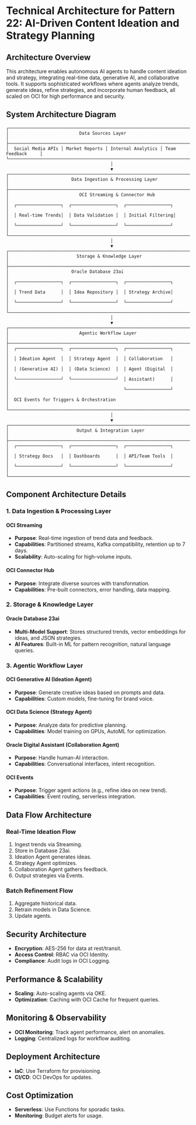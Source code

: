 # Technical Architecture for Pattern 22: AI-Driven Content Ideation and Strategy Planning

## Architecture Overview
This architecture enables autonomous AI agents to handle content ideation and strategy, integrating real-time data, generative AI, and collaborative tools. It supports sophisticated workflows where agents analyze trends, generate ideas, refine strategies, and incorporate human feedback, all scaled on OCI for high performance and security.

## System Architecture Diagram
```
┌─────────────────────────────────────────────────────────────────────────────────┐
│                           Data Sources Layer                                    │
├─────────────────────────────────────────────────────────────────────────────────┤
│  Social Media APIs │ Market Reports │ Internal Analytics │ Team Feedback     │
└─────────────────────────────────────────────────────────────────────────────────┘
                                        │
                                        ▼
┌─────────────────────────────────────────────────────────────────────────────────┐
│                        Data Ingestion & Processing Layer                        │
├─────────────────────────────────────────────────────────────────────────────────┤
│                           OCI Streaming & Connector Hub                         │
│  ┌─────────────────┐  ┌─────────────────┐  ┌─────────────────┐                │
│  │ Real-time Trends│  │ Data Validation │  │ Initial Filtering│                │
│  └─────────────────┘  └─────────────────┘  └─────────────────┘                │
└─────────────────────────────────────────────────────────────────────────────────┘
                                        │
                                        ▼
┌─────────────────────────────────────────────────────────────────────────────────┐
│                          Storage & Knowledge Layer                              │
├─────────────────────────────────────────────────────────────────────────────────┤
│                        Oracle Database 23ai                                    │
│  ┌─────────────────┐  ┌─────────────────┐  ┌─────────────────┐                │
│  │ Trend Data      │  │ Idea Repository │  │ Strategy Archive│                │
│  └─────────────────┘  └─────────────────┘  └─────────────────┘                │
└─────────────────────────────────────────────────────────────────────────────────┘
                                        │
                                        ▼
┌─────────────────────────────────────────────────────────────────────────────────┐
│                           Agentic Workflow Layer                                │
├─────────────────────────────────────────────────────────────────────────────────┤
│  ┌─────────────────┐  ┌─────────────────┐  ┌─────────────────┐                │
│  │ Ideation Agent  │  │ Strategy Agent  │  │ Collaboration   │                │
│  │ (Generative AI) │  │ (Data Science)  │  │ Agent (Digital  │                │
│  └─────────────────┘  └─────────────────┘  │ Assistant)      │                │
│                                            └─────────────────┘                │
│  OCI Events for Triggers & Orchestration                                        │
└─────────────────────────────────────────────────────────────────────────────────┘
                                        │
                                        ▼
┌─────────────────────────────────────────────────────────────────────────────────┐
│                          Output & Integration Layer                             │
├─────────────────────────────────────────────────────────────────────────────────┤
│  ┌─────────────────┐  ┌─────────────────┐  ┌─────────────────┐                │
│  │ Strategy Docs   │  │ Dashboards      │  │ API/Team Tools  │                │
│  └─────────────────┘  └─────────────────┘  └─────────────────┘                │
└─────────────────────────────────────────────────────────────────────────────────┘
```

## Component Architecture Details

### 1. Data Ingestion & Processing Layer
#### OCI Streaming
- **Purpose**: Real-time ingestion of trend data and feedback.
- **Capabilities**: Partitioned streams, Kafka compatibility, retention up to 7 days.
- **Scalability**: Auto-scaling for high-volume inputs.

#### OCI Connector Hub
- **Purpose**: Integrate diverse sources with transformation.
- **Capabilities**: Pre-built connectors, error handling, data mapping.

### 2. Storage & Knowledge Layer
#### Oracle Database 23ai
- **Multi-Model Support**: Stores structured trends, vector embeddings for ideas, and JSON strategies.
- **AI Features**: Built-in ML for pattern recognition, natural language queries.

### 3. Agentic Workflow Layer
#### OCI Generative AI (Ideation Agent)
- **Purpose**: Generate creative ideas based on prompts and data.
- **Capabilities**: Custom models, fine-tuning for brand voice.

#### OCI Data Science (Strategy Agent)
- **Purpose**: Analyze data for predictive planning.
- **Capabilities**: Model training on GPUs, AutoML for optimization.

#### Oracle Digital Assistant (Collaboration Agent)
- **Purpose**: Handle human-AI interaction.
- **Capabilities**: Conversational interfaces, intent recognition.

#### OCI Events
- **Purpose**: Trigger agent actions (e.g., refine idea on new trend).
- **Capabilities**: Event routing, serverless integration.

## Data Flow Architecture
### Real-Time Ideation Flow
1. Ingest trends via Streaming.
2. Store in Database 23ai.
3. Ideation Agent generates ideas.
4. Strategy Agent optimizes.
5. Collaboration Agent gathers feedback.
6. Output strategies via Events.

### Batch Refinement Flow
1. Aggregate historical data.
2. Retrain models in Data Science.
3. Update agents.

## Security Architecture
- **Encryption**: AES-256 for data at rest/transit.
- **Access Control**: RBAC via OCI Identity.
- **Compliance**: Audit logs in OCI Logging.

## Performance & Scalability
- **Scaling**: Auto-scaling agents via OKE.
- **Optimization**: Caching with OCI Cache for frequent queries.

## Monitoring & Observability
- **OCI Monitoring**: Track agent performance, alert on anomalies.
- **Logging**: Centralized logs for workflow auditing.

## Deployment Architecture
- **IaC**: Use Terraform for provisioning.
- **CI/CD**: OCI DevOps for updates.

## Cost Optimization
- **Serverless**: Use Functions for sporadic tasks.
- **Monitoring**: Budget alerts for usage.
